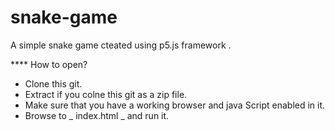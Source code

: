 # snake-game
A simple snake game cteated using p5.js framework .

**** How to open?
 - Clone this git.
 - Extract if you colne this git as a zip file.
 - Make sure that you have a working browser and java Script enabled in it.
 - Browse to _ index.html _ and run it.

